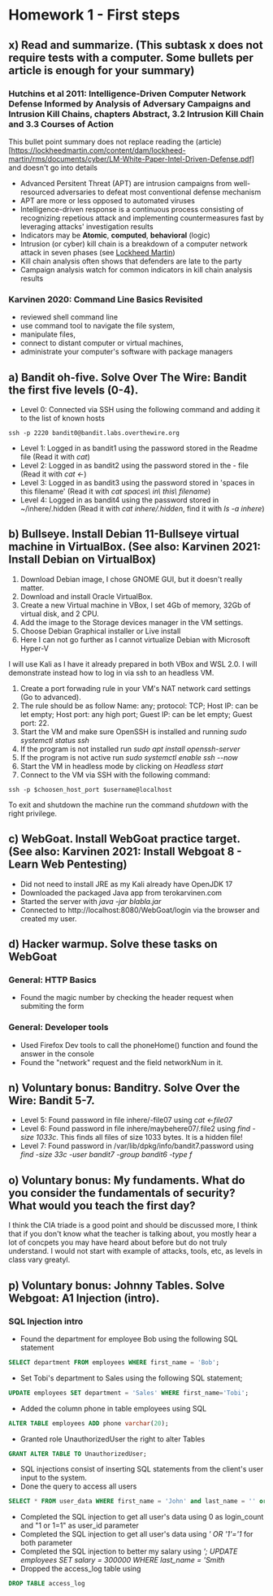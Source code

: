 # Homework 1 - First steps
## x) Read and summarize. (This subtask x does not require tests with a computer. Some bullets per article is enough for your summary)
### Hutchins et al 2011: Intelligence-Driven Computer Network Defense Informed by Analysis of Adversary Campaigns and Intrusion Kill Chains, chapters Abstract, 3.2 Intrusion Kill Chain and 3.3 Courses of Action
This bullet point summary does not replace reading the (article)[https://lockheedmartin.com/content/dam/lockheed-martin/rms/documents/cyber/LM-White-Paper-Intel-Driven-Defense.pdf] and doesn't go into details
- Advanced Persitent Threat (APT) are intrusion campaigns from well-resourced adversaries to defeat most conventional defense mechanism
- APT are more or less opposed to automated viruses
- Intelligence-driven response is a continuous process consisting of recognizing repetious attack and implementing countermeasures fast by leveraging attacks' investigation results
- Indicators may be **Atomic**, **computed**, **behavioral** (logic)
- Intrusion (or cyber) kill chain is a breakdown of a computer network attack in seven phases (see [Lockheed Martin](https://www.lockheedmartin.com/en-us/capabilities/cyber/cyber-kill-chain.html))
- Kill chain analysis often shows that defenders are late to the party
- Campaign analysis watch for common indicators in kill chain analysis results

### Karvinen 2020: Command Line Basics Revisited
- reviewed shell command line
- use command tool to navigate the file system,
- manipulate files,
- connect to distant computer or virtual machines,
- administrate your computer's software with package managers

## a) Bandit oh-five. Solve Over The Wire: Bandit the first five levels (0-4).
- Level 0: Connected via SSH using the following command and adding it to the list of known hosts
```shell
ssh -p 2220 bandit0@bandit.labs.overthewire.org
```
- Level 1: Logged in as bandit1 using the password stored in the Readme file (Read it with *cat*)
- Level 2: Logged in as bandit2 using the password stored in the - file (Read it with *cat <-*)
- Level 3: Logged in as bandit3 using the password stored in 'spaces in this filename' (Read it with *cat spaces\ in\ this\ filename*)
- Level 4: Logged in as bandit4 using the password stored in ~/inhere/.hidden (Read it with *cat inhere/.hidden*, find it with *ls -a inhere*)

## b) Bullseye. Install Debian 11-Bullseye virtual machine in VirtualBox. (See also: Karvinen 2021: Install Debian on VirtualBox)
1. Download Debian image, I chose GNOME GUI, but it doesn't really matter.
2. Download and install Oracle VirtualBox.
4. Create a new Virtual machine in VBox, I set 4Gb of memory, 32Gb of virtual disk, and 2 CPU.
3. Add the image to the Storage devices manager in the VM settings.
4. Choose Debian Graphical installer or Live install
5. Here I can not go further as I cannot virtualize Debian with Microsoft Hyper-V

I will use Kali as I have it already prepared in both VBox and WSL 2.0. I will demonstrate instead how to log in via ssh to an headless VM.
1. Create a port forwading rule in your VM's NAT network card settings (Go to advanced).
2. The rule should be as follow Name: any; protocol: TCP; Host IP: can be let empty; Host port: any high port; Guest IP: can be let empty; Guest port: 22.
3. Start the VM and make sure OpenSSH is installed and running *sudo systemctl status ssh*
3. If the program is not installed run *sudo apt install openssh-server*
3. If the program is not active run *sudo systemctl enable ssh --now*
3. Start the VM in headless mode by clicking on *Headless start*
4. Connect to the VM via SSH with the following command:
```shell
ssh -p $choosen_host_port $username@localhost
```

To exit and shutdown the machine run the command *shutdown* with the right privilege.

## c) WebGoat. Install WebGoat practice target. (See also: Karvinen 2021: Install Webgoat 8 - Learn Web Pentesting)
- Did not need to install JRE as my Kali already have OpenJDK 17
- Downloaded the packaged Java app from terokarvinen.com
- Started the server with *java -jar blabla.jar*
- Connected to http://localhost:8080/WebGoat/login via the browser and created my user.

## d) Hacker warmup. Solve these tasks on WebGoat
### General: HTTP Basics
- Found the magic number by checking the header request when submiting the form
### General: Developer tools
- Used Firefox Dev tools to call the phoneHome() function and found the answer in the console
- Found the "network" request and the field networkNum in it.

## n) Voluntary bonus: Banditry. Solve Over the Wire: Bandit 5-7.
- Level 5: Found password in file inhere/-file07 using *cat <-file07*
- Level 6: Found password in file inhere/maybehere07/.file2 using *find -size 1033c*. This finds all files of size 1033 bytes. It is a hidden file!
- Level 7: Found password in /var/lib/dpkg/info/bandit7.password using *find -size 33c -user bandit7 -group bandit6 -type f*

## o) Voluntary bonus: My fundaments. What do you consider the fundamentals of security? What would you teach the first day?
I think the CIA triade is a good point and should be discussed more, I think that if you don't know what the teacher is talking about, you mostly hear a lot of
concpets you may have heard about before but do not truly understand. I would not start with example of attacks, tools, etc, as levels in class vary greatyl.

## p) Voluntary bonus: Johnny Tables. Solve Webgoat: A1 Injection (intro).
### SQL Injection intro
- Found the department for employee Bob using the following SQL statement
```SQL
SELECT department FROM employees WHERE first_name = 'Bob';
```
- Set Tobi's department to Sales using the following SQL statement;
```SQL
UPDATE employees SET department = 'Sales' WHERE first_name='Tobi';
```
- Added the column phone in table employees using SQL
```SQL
ALTER TABLE employees ADD phone varchar(20);
```
- Granted role UnauthorizedUser the right to alter Tables
```SQL
GRANT ALTER TABLE TO UnauthorizedUser;
```
- SQL injections consist of inserting SQL statements from the client's user input to the system.
- Done the query to access all users
```SQL
SELECT * FROM user_data WHERE first_name = 'John' and last_name = '' or '1' = '1'
```
- Completed the SQL injection to get all user's data using 0 as login_count and "1 or 1=1" as user_id parameter
- Completed the SQL injection to get all user's data using *' OR '1'='1* for both parameter
- Completed the SQL injection to better my salary using *'; UPDATE employees SET salary = 300000 WHERE last_name = 'Smith*
- Dropped the access_log table using
```SQL
DROP TABLE access_log
````